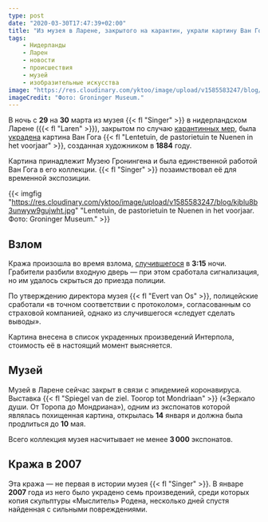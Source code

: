 ```yaml
---
type: post
date: "2020-03-30T17:47:39+02:00"
title: "Из музея в Ларене, закрытого на карантин, украли картину Ван Гога"
tags:
    - Нидерланды
    - Ларен
    - новости
    - происшествия
    - музей
    - изобразительные искусства
image: "https://res.cloudinary.com/yktoo/image/upload/v1585583247/blog/kjblu8b3unwyw9gujwht.jpg"
imageCredit: "Фото: Groninger Museum."
---
```


В ночь с **29** на **30** марта из музея {{< fl "Singer" >}} в нидерландском Ларене ({{< fl "Laren" >}}), закрытом по случаю [карантинных мер](0692), была [украдена](https://nos.nl/artikel/2328830-werk-van-vincent-van-gogh-gestolen-uit-museum-singer-laren.html) картина Ван Гога {{< fl "Lentetuin, de pastorietuin te Nuenen in het voorjaar" >}}, созданная художником в **1884** году.

<!--more-->

Картина принадлежит Музею Гронингена и была единственной работой Ван Гога в его коллекции. {{< fl "Singer" >}} позаимствовал её для временной экспозиции.

{{< imgfig "https://res.cloudinary.com/yktoo/image/upload/v1585583247/blog/kjblu8b3unwyw9gujwht.jpg" "Lentetuin, de pastorietuin te Nuenen in het voorjaar. Фото: Groninger Museum." >}}

## Взлом

Кража произошла во время взлома, [случившегося](https://www.politie.nl/mijn-buurt/nieuws/2020/maart/30/kunstwerk-gestolen-uit-museum-in-laren.html?geoquery=Laren&distance=5.0) в **3:15** ночи. Грабители разбили входную дверь — при этом сработала сигнализация, но им удалось скрыться до приезда полиции.

По утверждению директора музея {{< fl "Evert van Os" >}}, полицейские сработали «в точном соответствии с протоколом», согласованным со страховой компанией, однако из случившегося «следует сделать выводы».

Картина внесена в список украденных произведений Интерпола, стоимость её в настоящий момент выясняется.

## Музей

Музей в Ларене сейчас закрыт в связи с эпидемией коронавируса. Выставка {{< fl "Spiegel van de ziel. Toorop tot Mondriaan" >}} («Зеркало души. От Торопа до Мондриана»), одним из экспонатов которой являлась похищенная картина, открылась **14** января и должна была продлиться до **10** мая.

Всего коллекция музея насчитывает не менее **3 000** экспонатов.

## Кража в 2007

Эта кража — не первая в истории музея {{< fl "Singer" >}}. В январе **2007** года из него было украдено семь произведений, среди которых копия скульптуры «Мыслитель» Родена, несколько дней спустя найденная с сильными повреждениями.
